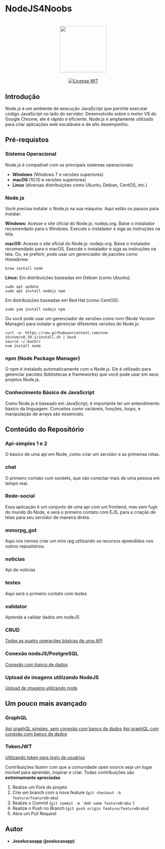 # NodeJS4Noobs

<h1 align="center">
  <img width="150" src="https://codigosimples.net/wp-content/uploads/2017/03/nodejs.png"/>
</h1>

<p align="center">
  <a href="https://opensource.org/licenses/MIT">
    <img src="https://img.shields.io/badge/License-MIT-blue.svg" alt="License MIT">
  </a>
</p>

## Introdução
Node.js é um ambiente de execução JavaScript que permite executar código JavaScript no lado do servidor. Desenvolvido sobre o motor V8 do Google Chrome, ele é rápido e eficiente. Node.js é amplamente utilizado para criar aplicações web escaláveis e de alto desempenho.

## Pré-requistos

### Sistema Operacional
Node.js é compatível com os principais sistemas operacionais:

- **Windows** (Windows 7 e versões superiores)
- **macOS** (10.10 e versões superiores)
- **Linux** (diversas distribuições como Ubuntu, Debian, CentOS, etc.)

### Node.js
Você precisa instalar o Node.js na sua máquina. Aqui estão os passos para instalar:

**Windows:**
Acesse o site oficial do Node.js: nodejs.org.
Baixe o instalador recomendado para o Windows.
Execute o instalador e siga as instruções na tela.

**macOS:**
Acesse o site oficial do Node.js: nodejs.org.
Baixe o instalador recomendado para o macOS.
Execute o instalador e siga as instruções na tela.
Ou, se preferir, pode usar um gerenciador de pacotes como Homebrew:

```
brew install node

```
**Linux:**
Em distribuições baseadas em Debian (como Ubuntu):

```
sudo apt update
sudo apt install nodejs npm
```
Em distribuições baseadas em Red Hat (como CentOS):

```
sudo yum install nodejs npm
```
Ou você pode usar um gerenciador de versões como nvm (Node Version Manager) para instalar e gerenciar diferentes versões do Node.js:

```
curl -o- https://raw.githubusercontent.com/nvm-sh/nvm/v0.39.1/install.sh | bash
source ~/.bashrc
nvm install node
```

### npm (Node Package Manager)
O npm é instalado automaticamente com o Node.js. Ele é utilizado para gerenciar pacotes (bibliotecas e frameworks) que você pode usar em seus projetos Node.js.

### Conhecimento Básico de JavaScript
Como Node.js é baseado em JavaScript, é importante ter um entendimento básico da linguagem. Conceitos como variáveis, funções, loops, e manipulação de arrays são essenciais.

## Conteúdo do Repositório

### Api-simples 1 e 2
O básico de uma api em Node, como criar um servidor e as primeiras rotas.

### chat
O primeiro contato com sockets, que vão conectar mais de uma pessoa em tempo real.

### Rede-social
Essa aplicação é um conjunto de uma api com um frontend, mas sem fugir do mundo do Node, e será o primeiro contato com EJS, para a criação de telas para seu servidor de maneira direta.

### mmorpg_got
Aqui nós iremos criar um mini rpg utilizando os recursos aprendidos nos outros repositórios.

### noticias
Api de noticias

### testes
Aqui será o primeiro contato com testes

### validator
Aprenda a validar dados em nodeJS

### CRUD
<a href="https://github.com/JoseLucasapp/CRUD">Todas as quatro operações básicas de uma API</a>

### Conexão nodeJS/PostgreSQL
<a href="https://github.com/JoseLucasapp/node_postgresql"> Conexão com banco de dados </a>

### Upload de imagens utilizando NodeJS
<a href="https://github.com/JoseLucasapp/Images_upload_with_nodeJS">Upload de imagens utilizando node</a>


## Um pouco mais avançado

### GraphQL
<a href="https://github.com/JoseLucasapp/Api_graphql_node">Api graphQL simples, sem conexão com banco de dados</a>
<a href="https://github.com/JoseLucasapp/Api_graphql_node_mongodb">Api graphQL com conexão com banco de dados</a>

### TokenJWT

<a href="https://github.com/JoseLucasapp/jwt_authorization">Utilizando token para login de usuários</a>


Contribuições fazem com que a comunidade open source seja um lugar incrível para aprender, inspirar e criar. Todas contribuições
são **extremamente apreciadas**

1. Realize um Fork do projeto
2. Crie um branch com a nova feature (`git checkout -b feature/featureBraba`)
3. Realize o Commit (`git commit -m 'Add some featureBraba'`)
4. Realize o Push no Branch (`git push origin feature/featureBraba`)
5. Abra um Pull Request

## Autor

- **Joselucasapp (joselucasapp)**